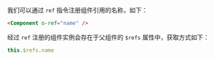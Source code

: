 我们可以通过 `ref` 指令注册组件引用的名称，如下：

```html
<Component o-ref="name" />
```

经过 `ref` 注册的组件实例会存在于父组件的 `$refs` 属性中，获取方式如下：

```javascript
this.$refs.name
```
